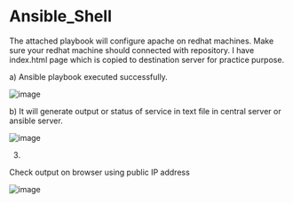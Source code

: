 # Ansible_Shell

The attached playbook will configure apache on redhat machines. Make sure your redhat machine should connected with repository.
I have index.html page which is copied to destination server for practice purpose.

a) Ansible playbook executed successfully.

![image](https://user-images.githubusercontent.com/94777300/144802063-77de5682-f40f-4ccd-a8fe-56705181c3a1.png)

b) It will generate output or status of service in text file in central server or ansible server.

![image](https://user-images.githubusercontent.com/94777300/144802168-faddb7fe-b2e9-48fa-bc2d-fddf5918bfc8.png)

3)

Check output on browser using public IP address

![image](https://user-images.githubusercontent.com/94777300/144801783-475625ad-7af1-4a0a-9ede-13afff7579d5.png)
